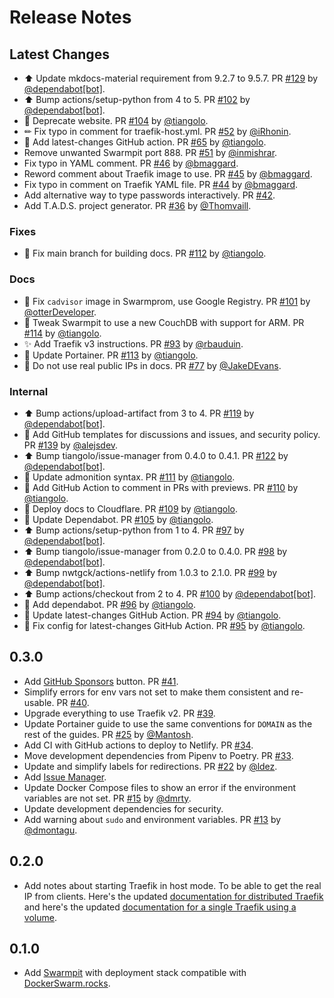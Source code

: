 # Release Notes

## Latest Changes

* ⬆ Update mkdocs-material requirement from 9.2.7 to 9.5.7. PR [#129](https://github.com/tiangolo/dockerswarm.rocks/pull/129) by [@dependabot[bot]](https://github.com/apps/dependabot).
* ⬆ Bump actions/setup-python from 4 to 5. PR [#102](https://github.com/tiangolo/dockerswarm.rocks/pull/102) by [@dependabot[bot]](https://github.com/apps/dependabot).
* 🚨 Deprecate website. PR [#104](https://github.com/tiangolo/dockerswarm.rocks/pull/104) by [@tiangolo](https://github.com/tiangolo).
* ✏ Fix typo in comment for traefik-host.yml. PR [#52](https://github.com/tiangolo/dockerswarm.rocks/pull/52) by [@iRhonin](https://github.com/iRhonin).
* 👷 Add latest-changes GitHub action. PR [#65](https://github.com/tiangolo/dockerswarm.rocks/pull/65) by [@tiangolo](https://github.com/tiangolo).
* Remove unwanted Swarmpit port 888. PR [#51](https://github.com/tiangolo/dockerswarm.rocks/pull/51) by [@inmishrar](https://github.com/inmishrar).
* Fix typo in YAML comment. PR [#46](https://github.com/tiangolo/dockerswarm.rocks/pull/46) by [@bmaggard](https://github.com/bmaggard).
* Reword comment about Traefik image to use. PR [#45](https://github.com/tiangolo/dockerswarm.rocks/pull/45) by [@bmaggard](https://github.com/bmaggard).
* Fix typo in comment on Traefik YAML file. PR [#44](https://github.com/tiangolo/dockerswarm.rocks/pull/44) by [@bmaggard](https://github.com/bmaggard).
* Add alternative way to type passwords interactively. PR [#42](https://github.com/tiangolo/dockerswarm.rocks/pull/42).
* Add T.A.D.S. project generator. PR [#36](https://github.com/tiangolo/dockerswarm.rocks/pull/36) by [@Thomvaill](https://github.com/Thomvaill).

### Fixes

* 🐛 Fix main branch for building docs. PR [#112](https://github.com/tiangolo/dockerswarm.rocks/pull/112) by [@tiangolo](https://github.com/tiangolo).

### Docs

* 🐛 Fix `cadvisor` image in Swarmprom, use Google Registry. PR [#101](https://github.com/tiangolo/dockerswarm.rocks/pull/101) by [@otterDeveloper](https://github.com/otterDeveloper).
* 📝 Tweak Swarmpit to use a new CouchDB with support for ARM. PR [#114](https://github.com/tiangolo/dockerswarm.rocks/pull/114) by [@tiangolo](https://github.com/tiangolo).
* ✨ Add Traefik v3 instructions. PR [#93](https://github.com/tiangolo/dockerswarm.rocks/pull/93) by [@rbauduin](https://github.com/rbauduin).
* 🔧 Update Portainer. PR [#113](https://github.com/tiangolo/dockerswarm.rocks/pull/113) by [@tiangolo](https://github.com/tiangolo).
* 📝 Do not use real public IPs in docs. PR [#77](https://github.com/tiangolo/dockerswarm.rocks/pull/77) by [@JakeDEvans](https://github.com/JakeDEvans).

### Internal

* ⬆ Bump actions/upload-artifact from 3 to 4. PR [#119](https://github.com/tiangolo/dockerswarm.rocks/pull/119) by [@dependabot[bot]](https://github.com/apps/dependabot).
* 🔧 Add GitHub templates for discussions and issues, and security policy. PR [#139](https://github.com/tiangolo/dockerswarm.rocks/pull/139) by [@alejsdev](https://github.com/alejsdev).
* ⬆ Bump tiangolo/issue-manager from 0.4.0 to 0.4.1. PR [#122](https://github.com/tiangolo/dockerswarm.rocks/pull/122) by [@dependabot[bot]](https://github.com/apps/dependabot).
* 📝 Update admonition syntax. PR [#111](https://github.com/tiangolo/dockerswarm.rocks/pull/111) by [@tiangolo](https://github.com/tiangolo).
* 👷 Add GitHub Action to comment in PRs with previews. PR [#110](https://github.com/tiangolo/dockerswarm.rocks/pull/110) by [@tiangolo](https://github.com/tiangolo).
* 👷 Deploy docs to Cloudflare. PR [#109](https://github.com/tiangolo/dockerswarm.rocks/pull/109) by [@tiangolo](https://github.com/tiangolo).
* 👷 Update Dependabot. PR [#105](https://github.com/tiangolo/dockerswarm.rocks/pull/105) by [@tiangolo](https://github.com/tiangolo).
* ⬆ Bump actions/setup-python from 1 to 4. PR [#97](https://github.com/tiangolo/dockerswarm.rocks/pull/97) by [@dependabot[bot]](https://github.com/apps/dependabot).
* ⬆ Bump tiangolo/issue-manager from 0.2.0 to 0.4.0. PR [#98](https://github.com/tiangolo/dockerswarm.rocks/pull/98) by [@dependabot[bot]](https://github.com/apps/dependabot).
* ⬆ Bump nwtgck/actions-netlify from 1.0.3 to 2.1.0. PR [#99](https://github.com/tiangolo/dockerswarm.rocks/pull/99) by [@dependabot[bot]](https://github.com/apps/dependabot).
* ⬆ Bump actions/checkout from 2 to 4. PR [#100](https://github.com/tiangolo/dockerswarm.rocks/pull/100) by [@dependabot[bot]](https://github.com/apps/dependabot).
* 👷 Add dependabot. PR [#96](https://github.com/tiangolo/dockerswarm.rocks/pull/96) by [@tiangolo](https://github.com/tiangolo).
* 👷 Update latest-changes GitHub Action. PR [#94](https://github.com/tiangolo/dockerswarm.rocks/pull/94) by [@tiangolo](https://github.com/tiangolo).
* 🐛 Fix config for latest-changes GitHub Action. PR [#95](https://github.com/tiangolo/dockerswarm.rocks/pull/95) by [@tiangolo](https://github.com/tiangolo).

## 0.3.0

* Add [GitHub Sponsors](https://github.com/sponsors/tiangolo) button. PR [#41](https://github.com/tiangolo/dockerswarm.rocks/pull/41).
* Simplify errors for env vars not set to make them consistent and re-usable. PR [#40](https://github.com/tiangolo/dockerswarm.rocks/pull/40).
* Upgrade everything to use Traefik v2. PR [#39](https://github.com/tiangolo/dockerswarm.rocks/pull/39).
* Update Portainer guide to use the same conventions for `DOMAIN` as the rest of the guides. PR [#25](https://github.com/tiangolo/dockerswarm.rocks/pull/25) by [@Mantosh](https://github.com/Mantosh).
* Add CI with GitHub actions to deploy to Netlify. PR [#34](https://github.com/tiangolo/dockerswarm.rocks/pull/34).
* Move development dependencies from Pipenv to Poetry. PR [#33](https://github.com/tiangolo/dockerswarm.rocks/pull/33).
* Update and simplify labels for redirections. PR [#22](https://github.com/tiangolo/dockerswarm.rocks/pull/22) by [@ldez](https://github.com/ldez).
* Add [Issue Manager](https://github.com/tiangolo/issue-manager).
* Update Docker Compose files to show an error if the environment variables are not set. PR [#15](https://github.com/tiangolo/dockerswarm.rocks/pull/15) by [@dmrty](https://github.com/dmrty).
* Update development dependencies for security.
* Add warning about `sudo` and environment variables. PR [#13](https://github.com/tiangolo/dockerswarm.rocks/pull/13) by [@dmontagu](https://github.com/dmontagu).

## 0.2.0

* Add notes about starting Traefik in host mode. To be able to get the real IP from clients. Here's the updated <a href="https://dockerswarm.rocks/traefik/#getting-the-client-ip" target="_blank">documentation for distributed Traefik</a> and here's the updated <a href="https://dockerswarm.rocks/traefik-with-volume/#getting-the-client-ip" target="_blank">documentation for a single Traefik using a volume</a>.

## 0.1.0

* Add <a href="https://swarmpit.io/" target="_blank">Swarmpit</a> with deployment stack compatible with <a href="https://dockerswarm.rocks" target="_blank">DockerSwarm.rocks</a>.

